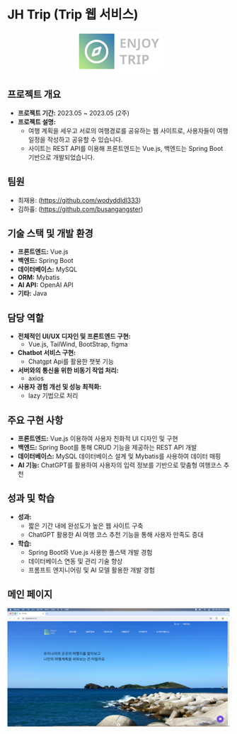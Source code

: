 # JH Trip (Trip 웹 서비스)

<div align="center">
  <img src="img/logo.png" alt="logo" width="200">
</div>

## 프로젝트 개요

- **프로젝트 기간:** 2023.05 ~ 2023.05 (2주)
- **프로젝트 설명:**
  - 여행 계획을 세우고 서로의 여행경로를 공유하는 웹 사이트로, 사용자들이 여행 일정을 작성하고 공유할 수 있습니다.
  - 사이트는 REST API를 이용해 프론트엔드는 Vue.js, 백엔드는 Spring Boot 기반으로 개발되었습니다.
 
## 팀원

- 최재용: (https://github.com/wodyddldl333)
- 김하휼: (https://github.com/busangangster)


## 기술 스택 및 개발 환경

- **프론트엔드:** Vue.js
- **백엔드:** Spring Boot
- **데이터베이스:** MySQL
- **ORM:** Mybatis
- **AI API:** OpenAI API
- **기타:** Java

## 담당 역할

- **전체적인 UI/UX 디자인 및 프론트엔드 구현:**
  - Vue.js, TailWind, BootStrap, figma
- **Chatbot 서비스 구현:**
  - Chatgpt Api를 활용한 챗봇 기능 
- **서버와의 통신을 위한 비동기 작업 처리:**
  - axios
- **사용자 경험 개선 및 성능 최적화:**
  - lazy 기법으로 처리 

## 주요 구현 사항

- **프론트엔드:** Vue.js 이용하여 사용자 친화적 UI 디자인 및 구현
- **백엔드:** Spring Boot를 통해 CRUD 기능을 제공하는 REST API 개발
- **데이터베이스:** MySQL 데이터베이스 설계 및 Mybatis를 사용하여 데이터 매핑
- **AI 기능:** ChatGPT를 활용하여 사용자의 입력 정보를 기반으로 맞춤형 여행코스 추천

## 성과 및 학습

- **성과:**
  - 짧은 기간 내에 완성도가 높은 웹 사이트 구축
  - ChatGPT 활용한 AI 여행 코스 추천 기능을 통해 사용자 만족도 증대
- **학습:**
  - Spring Boot와 Vue.js 사용한 풀스택 개발 경험
  - 데이터베이스 연동 및 관리 기술 향상
  - 프롬프트 엔지니어링 및 AI 모델 활용한 개발 경험

## 메인 페이지

<div align="center">
  <img src="img/main.png" alt="logo" width="600">
</div>
